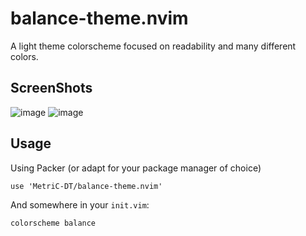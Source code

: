 # balance-theme.nvim
A light theme colorscheme focused on readability and many different colors.

## ScreenShots
![image](https://user-images.githubusercontent.com/16094111/141207781-0a185224-c088-4f43-8c3d-b31afd407525.png)
![image](https://user-images.githubusercontent.com/16094111/141207894-df6de82c-9b0e-4758-8b8b-64493e901927.png)

## Usage
Using Packer (or adapt for your package manager of choice)
```
use 'MetriC-DT/balance-theme.nvim'
```

And somewhere in your `init.vim`:
```
colorscheme balance
```
